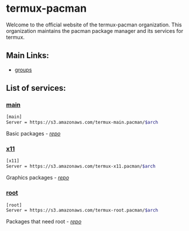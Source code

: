 # termux-pacman
Welcome to the official website of the termux-pacman organization. This organization maintains the pacman package manager and its services for termux.  

## Main Links:
- [groups](/groups)


## List of services:
### [main](https://s3.amazonaws.com/termux-main.pacman/index.html)
```bash
[main]
Server = https://s3.amazonaws.com/termux-main.pacman/$arch
```
Basic packages - [_repo_](https://github.com/termux-pacman/termux-packages)

### [x11](https://s3.amazonaws.com/termux-x11.pacman/index.html)
```bash
[x11]
Server = https://s3.amazonaws.com/termux-x11.pacman/$arch
```
Graphics packages - [_repo_](https://github.com/termux-desktop/x11-packages)
  
### [root](https://s3.amazonaws.com/termux-root.pacman/index.html)
```bash
[root]
Server = https://s3.amazonaws.com/termux-root.pacman/$arch
```
Packages that need root - [_repo_](https://github.com/termux-pacman/termux-root-packages)
